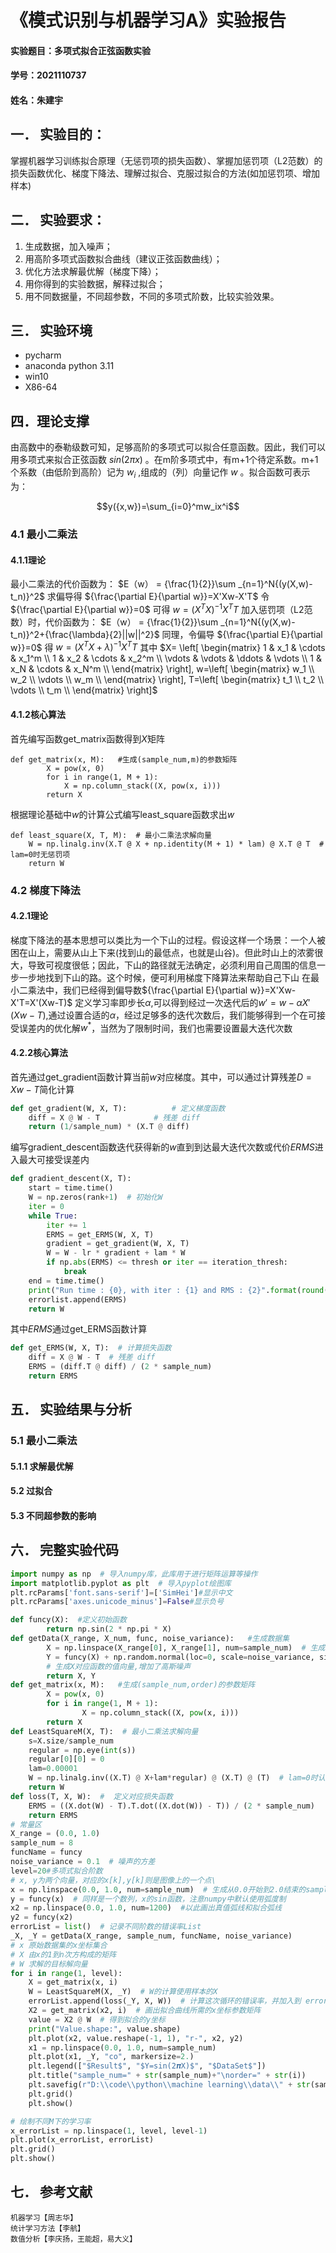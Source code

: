 # 《模式识别与机器学习A》实验报告
#### 实验题目：多项式拟合正弦函数实验
#### 学号：2021110737       
#### 姓名：朱建宇           
## 一．	实验目的：
掌握机器学习训练拟合原理（无惩罚项的损失函数）、掌握加惩罚项（L2范数）的损失函数优化、梯度下降法、理解过拟合、克服过拟合的方法(如加惩罚项、增加样本)
## 二．	实验要求：
1. 生成数据，加入噪声；
2. 用高阶多项式函数拟合曲线（建议正弦函数曲线）；
3. 优化方法求解最优解（梯度下降）；
4. 用你得到的实验数据，解释过拟合；
5. 用不同数据量，不同超参数，不同的多项式阶数，比较实验效果。
## 三．	实验环境
- pycharm 
- anaconda python 3.11
- win10
- X86-64

## 四．理论支撑
由高数中的泰勒级数可知，足够高阶的多项式可以拟合任意函数。因此，我们可以用多项式来拟合正弦函数
$sin(2πx)$
。在m阶多项式中，有m+1个待定系数。m+1个系数（由低阶到高阶）记为
$w_i$
,组成的（列）向量记作
$w$
。拟合函数可表示为：

$$y({x,w})=\sum_{i=0}^mw_ix^i$$

### 4.1 最小二乘法 
#### 4.1.1理论
最小二乘法的代价函数为：
$E（w） = {\frac{1}{2}}\sum _{n=1}^N{(y(X,w)-t_n)}^2$
求偏导得 ${\frac{\partial E}{\partial w}}=X'Xw-X'T$
令 ${\frac{\partial E}{\partial w}}=0$
可得 $w= (X^TX)^{-1}X^TT$
加入惩罚项（L2范数）时，代价函数为：
$E（w） = {\frac{1}{2}}\sum _{n=1}^N{(y(X,w)-t_n)}^2+{\frac{\lambda}{2}||w||^2}$
同理，令偏导 ${\frac{\partial E}{\partial w}}=0$
得 $w= (X^TX+\lambda)^{-1}X^TT$
其中 $X=
\left[
\begin{matrix}
 1      & x_1      & \cdots & x_1^m      \\
 1      & x_2      & \cdots & x_2^m      \\
 \vdots & \vdots & \ddots & \vdots \\
 1      & x_N      & \cdots & x_N^m      \\
\end{matrix}
\right],
w=\left[
\begin{matrix}
w_1     \\
w_2      \\
\vdots \\
w_m    \\
\end{matrix}
\right],
T=\left[
\begin{matrix}
t_1     \\
t_2      \\
\vdots \\
t_m    \\
\end{matrix}
\right]$
#### 4.1.2核心算法
首先编写函数get_matrix函数得到$X$矩阵
```
def get_matrix(x, M):   #生成(sample_num,m)的参数矩阵
        X = pow(x, 0)
        for i in range(1, M + 1):
            X = np.column_stack((X, pow(x, i)))
        return X
```
根据理论基础中$w$的计算公式编写least_square函数求出$w$
```
def least_square(X, T, M):  # 最小二乘法求解向量
    W = np.linalg.inv(X.T @ X + np.identity(M + 1) * lam) @ X.T @ T  # lam=0时无惩罚项
    return W
```


### 4.2 梯度下降法
#### 4.2.1理论
梯度下降法的基本思想可以类比为一个下山的过程。假设这样一个场景：一个人被困在山上，需要从山上下来(找到山的最低点，也就是山谷)。但此时山上的浓雾很大，导致可视度很低；因此，下山的路径就无法确定，必须利用自己周围的信息一步一步地找到下山的路。这个时候，便可利用梯度下降算法来帮助自己下山
在最小二乘法中，我们已经得到偏导数${\frac{\partial E}{\partial w}}=X'Xw-X'T=X'(Xw-T)$
定义学习率即步长$\alpha$,可以得到经过一次迭代后的$w'=w-\alpha X'(Xw-T)$,通过设置合适的$\alpha$，经过足够多的迭代次数后，我们能够得到一个在可接受误差内的优化解$w^*$，当然为了限制时间，我们也需要设置最大迭代次数

#### 4.2.2核心算法
首先通过get_gradient函数计算当前$w$对应梯度。其中，可以通过计算残差$D=Xw-T$简化计算
```python
def get_gradient(W, X, T):          # 定义梯度函数
    diff = X @ W - T			# 残差 diff
    return (1/sample_num) * (X.T @ diff)
```
编写gradient_descent函数迭代获得新的$w$直到到达最大迭代次数或代价$ERMS$进入最大可接受误差内
```python
def gradient_descent(X, T):
    start = time.time()
    W = np.zeros(rank+1)  # 初始化W
    iter = 0
    while True:
        iter += 1
        ERMS = get_ERMS(W, X, T)
        gradient = get_gradient(W, X, T)
        W = W - lr * gradient + lam * W
        if np.abs(ERMS) <= thresh or iter == iteration_thresh:
            break
    end = time.time()
    print("Run time : {0}, with iter : {1} and RMS : {2}".format(round((end-start), 2), iter,round(ERMS, 2)))
    errorlist.append(ERMS)
    return W
```
其中$ERMS$通过get_ERMS函数计算
```python
def get_ERMS(W, X, T):  # 计算损失函数
    diff = X @ W - T  # 残差 diff
    ERMS = (diff.T @ diff) / (2 * sample_num)
    return ERMS
```
## 五．	实验结果与分析
### 5.1 最小二乘法
#### 5.1.1 求解最优解

#### 5.2 过拟合
#### 5.3 不同超参数的影响
## 六．	完整实验代码
```python
import numpy as np  # 导入numpy库，此库用于进行矩阵运算等操作
import matplotlib.pyplot as plt  # 导入pyplot绘图库
plt.rcParams['font.sans-serif']=['SimHei']#显示中文
plt.rcParams['axes.unicode_minus']=False#显示负号

def funcy(X):  #定义初始函数
        return np.sin(2 * np.pi * X)
def getData(X_range, X_num, func, noise_variance):   #生成数据集
        X = np.linspace(X_range[0], X_range[1], num=sample_num)  # 生成对应范围和数量的等距向量
        Y = funcy(X) + np.random.normal(loc=0, scale=noise_variance, size=sample_num)
        # 生成X对应函数的值向量,增加了高斯噪声
        return X, Y
def get_matrix(x, M):   #生成(sample_num,order)的参数矩阵
        X = pow(x, 0)
        for i in range(1, M + 1):
                X = np.column_stack((X, pow(x, i)))
        return X
def LeastSquareM(X, T):  # 最小二乘法求解向量
    s=X.size/sample_num
    regular = np.eye(int(s))
    regular[0][0] = 0
    lam=0.00001
    W = np.linalg.inv((X.T) @ X+lam*regular) @ (X.T) @ (T)  # lam=0时认无惩罚项
    return W
def loss(T, X, W):  #  定义对应损失函数
    ERMS = ((X.dot(W) - T).T.dot((X.dot(W)) - T)) / (2 * sample_num)
    return ERMS
# 常量区
X_range = (0.0, 1.0)
sample_num = 8
funcName = funcy
noise_variance = 0.1  # 噪声的方差
level=20#多项式拟合阶数
# x, y为两个向量，对应的x[k],y[k]则是图像上的一个点\
x = np.linspace(0.0, 1.0, num=sample_num)  # 生成从0.0开始到2.0结束的sample_num个等距向量
y = funcy(x)  # 同样是一个数列，x的sin函数，注意numpy中默认使用弧度制
x2 = np.linspace(0.0, 1.0, num=1200)  #以此画出真值弧线和拟合弧线
y2 = funcy(x2)
errorList = list()  # 记录不同阶数的错误率List
_X, _Y = getData(X_range, sample_num, funcName, noise_variance)
# x 原始数据集的x坐标集合
# X 由x的1到n次方构成的矩阵
# W 求解的目标解向量
for i in range(1, level):
    X = get_matrix(x, i)
    W = LeastSquareM(X, _Y)  # W的计算使用样本的X
    errorList.append(loss(_Y, X, W))  # 计算这次循环的错误率，并加入到 errorList向量中
    X2 = get_matrix(x2, i)  # 画出拟合曲线所需的x坐标参数矩阵
    value = X2 @ W  # 得到拟合的y坐标
    print("Value.shape:", value.shape)
    plt.plot(x2, value.reshape(-1, 1), "r-", x2, y2)
    x1 = np.linspace(0.0, 1.0, num=sample_num)
    plt.plot(x1, _Y, "co", markersize=2.)
    plt.legend(["$Result$", "$Y=sin(2𝝅X)$", "$DataSet$"])
    plt.title("sample_num=" + str(sample_num)+"\norder=" + str(i))
    plt.savefig(r"D:\\code\\python\\machine learning\\data\\" + str(sample_num) + "_" + str(i) + "level.png")
    plt.grid()
    plt.show()

# 绘制不同M下的学习率
x_errorList = np.linspace(1, level, level-1)
plt.plot(x_errorList, errorList)
plt.grid()
plt.show()
```
## 七．	参考文献
    机器学习【周志华】
    统计学习方法【李航】
    数值分析【李庆扬，王能超，易大义】

